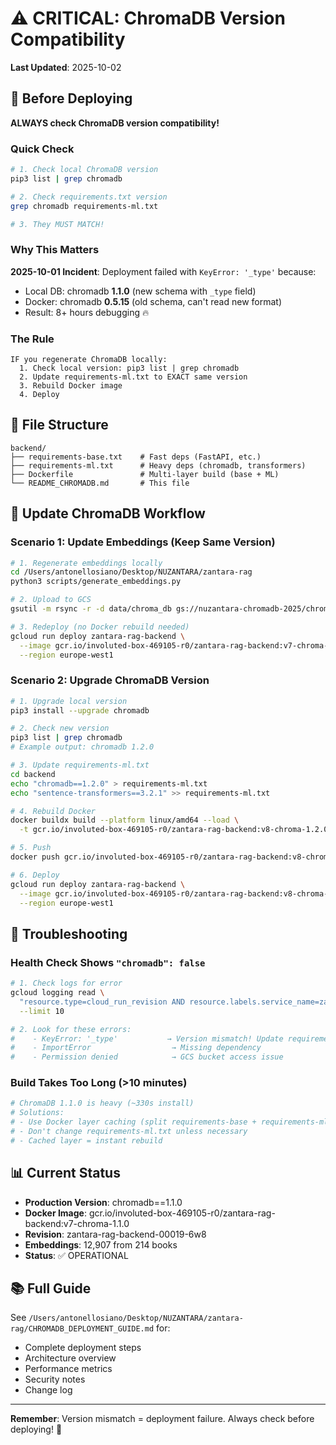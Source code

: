# ⚠️ CRITICAL: ChromaDB Version Compatibility

**Last Updated**: 2025-10-02

## 🚨 Before Deploying

**ALWAYS check ChromaDB version compatibility!**

### Quick Check

```bash
# 1. Check local ChromaDB version
pip3 list | grep chromadb

# 2. Check requirements.txt version
grep chromadb requirements-ml.txt

# 3. They MUST MATCH!
```

### Why This Matters

**2025-10-01 Incident**: Deployment failed with `KeyError: '_type'` because:
- Local DB: chromadb **1.1.0** (new schema with `_type` field)
- Docker: chromadb **0.5.15** (old schema, can't read new format)
- Result: 8+ hours debugging 🔥

### The Rule

```
IF you regenerate ChromaDB locally:
  1. Check local version: pip3 list | grep chromadb
  2. Update requirements-ml.txt to EXACT same version
  3. Rebuild Docker image
  4. Deploy
```

## 📂 File Structure

```
backend/
├── requirements-base.txt    # Fast deps (FastAPI, etc.)
├── requirements-ml.txt      # Heavy deps (chromadb, transformers)
├── Dockerfile               # Multi-layer build (base + ML)
└── README_CHROMADB.md       # This file
```

## 🔄 Update ChromaDB Workflow

### Scenario 1: Update Embeddings (Keep Same Version)

```bash
# 1. Regenerate embeddings locally
cd /Users/antonellosiano/Desktop/NUZANTARA/zantara-rag
python3 scripts/generate_embeddings.py

# 2. Upload to GCS
gsutil -m rsync -r -d data/chroma_db gs://nuzantara-chromadb-2025/chroma_db/

# 3. Redeploy (no Docker rebuild needed)
gcloud run deploy zantara-rag-backend \
  --image gcr.io/involuted-box-469105-r0/zantara-rag-backend:v7-chroma-1.1.0 \
  --region europe-west1
```

### Scenario 2: Upgrade ChromaDB Version

```bash
# 1. Upgrade local version
pip3 install --upgrade chromadb

# 2. Check new version
pip3 list | grep chromadb
# Example output: chromadb 1.2.0

# 3. Update requirements-ml.txt
cd backend
echo "chromadb==1.2.0" > requirements-ml.txt
echo "sentence-transformers==3.2.1" >> requirements-ml.txt

# 4. Rebuild Docker
docker buildx build --platform linux/amd64 --load \
  -t gcr.io/involuted-box-469105-r0/zantara-rag-backend:v8-chroma-1.2.0 .

# 5. Push
docker push gcr.io/involuted-box-469105-r0/zantara-rag-backend:v8-chroma-1.2.0

# 6. Deploy
gcloud run deploy zantara-rag-backend \
  --image gcr.io/involuted-box-469105-r0/zantara-rag-backend:v8-chroma-1.2.0 \
  --region europe-west1
```

## 🐛 Troubleshooting

### Health Check Shows `"chromadb": false`

```bash
# 1. Check logs for error
gcloud logging read \
  "resource.type=cloud_run_revision AND resource.labels.service_name=zantara-rag-backend AND severity>=ERROR" \
  --limit 10

# 2. Look for these errors:
#    - KeyError: '_type'           → Version mismatch! Update requirements-ml.txt
#    - ImportError                  → Missing dependency
#    - Permission denied            → GCS bucket access issue
```

### Build Takes Too Long (>10 minutes)

```bash
# ChromaDB 1.1.0 is heavy (~330s install)
# Solutions:
# - Use Docker layer caching (split requirements-base + requirements-ml)
# - Don't change requirements-ml.txt unless necessary
# - Cached layer = instant rebuild
```

## 📊 Current Status

- **Production Version**: chromadb==1.1.0
- **Docker Image**: gcr.io/involuted-box-469105-r0/zantara-rag-backend:v7-chroma-1.1.0
- **Revision**: zantara-rag-backend-00019-6w8
- **Embeddings**: 12,907 from 214 books
- **Status**: ✅ OPERATIONAL

## 📚 Full Guide

See `/Users/antonellosiano/Desktop/NUZANTARA/zantara-rag/CHROMADB_DEPLOYMENT_GUIDE.md` for:
- Complete deployment steps
- Architecture overview
- Performance metrics
- Security notes
- Change log

---

**Remember**: Version mismatch = deployment failure. Always check before deploying! 🚀

